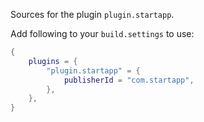 Sources for the plugin `plugin.startapp`.

Add following to your `build.settings` to use:
```lua
{
    plugins = {
        "plugin.startapp" = {
            publisherId = "com.startapp",
        },
    },
}
```
